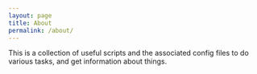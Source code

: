 ```yaml
---
layout: page
title: About
permalink: /about/
---
```


This is a collection of useful scripts and the associated config files to
do various tasks, and get information about things.
